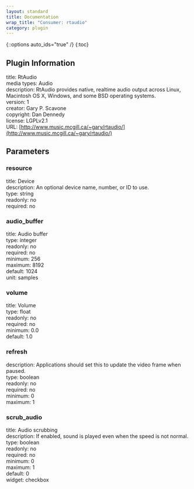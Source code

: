 ```yaml
---
layout: standard
title: Documentation
wrap_title: "Consumer: rtaudio"
category: plugin
---
```

{::options auto_ids="true" /}
{:toc}

## Plugin Information

title: RtAudio  
media types:
Audio  
description: RtAudio provides native, realtime audio output across Linux, Macintosh OS X, Windows, and some BSD operating systems.  
version: 1  
creator: Gary P. Scavone  
copyright: Dan Dennedy  
license: LGPLv2.1  
URL: [http://www.music.mcgill.ca/~gary/rtaudio/](http://www.music.mcgill.ca/~gary/rtaudio/)  

## Parameters

### resource

title: Device    
description:
An optional device name, number, or ID to use.  
type: string  
readonly: no  
required: no  

### audio_buffer

title: Audio buffer    
type: integer  
readonly: no  
required: no  
minimum: 256  
maximum: 8192  
default: 1024  
unit: samples  

### volume

title: Volume    
type: float  
readonly: no  
required: no  
minimum: 0.0  
default: 1.0  

### refresh

  
description:
Applications should set this to update the video frame when paused.  
type: boolean  
readonly: no  
required: no  
minimum: 0  
maximum: 1  

### scrub_audio

title: Audio scrubbing    
description:
If enabled, sound is played even when the speed is not normal.  
type: boolean  
readonly: no  
required: no  
minimum: 0  
maximum: 1  
default: 0  
widget: checkbox  

